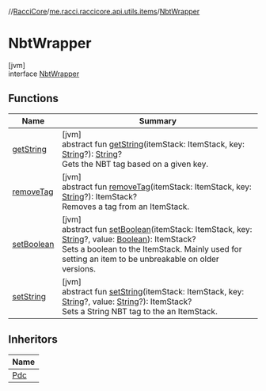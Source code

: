 //[RacciCore](../../../index.md)/[me.racci.raccicore.api.utils.items](../index.md)/[NbtWrapper](index.md)

# NbtWrapper

[jvm]\
interface [NbtWrapper](index.md)

## Functions

| Name | Summary |
|---|---|
| [getString](get-string.md) | [jvm]<br>abstract fun [getString](get-string.md)(itemStack: ItemStack, key: [String](https://kotlinlang.org/api/latest/jvm/stdlib/kotlin/-string/index.html)?): [String](https://kotlinlang.org/api/latest/jvm/stdlib/kotlin/-string/index.html)?<br>Gets the NBT tag based on a given key. |
| [removeTag](remove-tag.md) | [jvm]<br>abstract fun [removeTag](remove-tag.md)(itemStack: ItemStack, key: [String](https://kotlinlang.org/api/latest/jvm/stdlib/kotlin/-string/index.html)?): ItemStack?<br>Removes a tag from an ItemStack. |
| [setBoolean](set-boolean.md) | [jvm]<br>abstract fun [setBoolean](set-boolean.md)(itemStack: ItemStack, key: [String](https://kotlinlang.org/api/latest/jvm/stdlib/kotlin/-string/index.html)?, value: [Boolean](https://kotlinlang.org/api/latest/jvm/stdlib/kotlin/-boolean/index.html)): ItemStack?<br>Sets a boolean to the ItemStack. Mainly used for setting an item to be unbreakable on older versions. |
| [setString](set-string.md) | [jvm]<br>abstract fun [setString](set-string.md)(itemStack: ItemStack, key: [String](https://kotlinlang.org/api/latest/jvm/stdlib/kotlin/-string/index.html)?, value: [String](https://kotlinlang.org/api/latest/jvm/stdlib/kotlin/-string/index.html)?): ItemStack?<br>Sets a String NBT tag to the an ItemStack. |

## Inheritors

| Name |
|---|
| [Pdc](../-pdc/index.md) |
